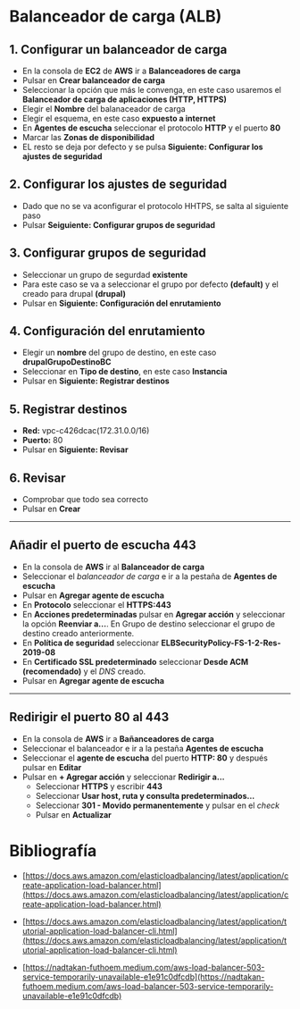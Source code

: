 # Balanceador de carga (ALB)
## 1. Configurar un balanceador de carga
- En la consola de **EC2** de **AWS** ir a **Balanceadores de carga**
- Pulsar en **Crear balanceador de carga**
- Seleccionar la opción que más le convenga, en este caso usaremos el **Balanceador de carga de aplicaciones (HTTP, HTTPS)** 
- Elegir el **Nombre** del balanaceador de carga
- Elegir el esquema, en este caso **expuesto a internet**
- En **Agentes de escucha** seleccionar el protocolo **HTTP** y el puerto **80**
- Marcar las **Zonas de disponibilidad**
- EL resto se deja por defecto y se pulsa **Siguiente: Configurar los ajustes de seguridad**
## 2. Configurar los ajustes de seguridad
- Dado que no se va aconfigurar el protocolo HHTPS, se salta al siguiente paso
- Pulsar **Seiguiente: Configurar grupos de seguridad**
## 3. Configurar grupos de seguridad
- Seleccionar un grupo de segurdad **existente**
- Para este caso se va a seleccionar el grupo por defecto **(default)** y el creado para drupal **(drupal)**
- Pulsar en **Siguiente: Configuración del enrutamiento**
## 4. Configuración del enrutamiento
- Elegir un **nombre** del grupo de destino, en este caso **drupalGrupoDestinoBC**
- Seleccionar en **Tipo de destino**, en este caso **Instancia**
- Pulsar en **Siguiente: Registrar destinos**
## 5. Registrar destinos
- **Red:** vpc-c426dcac(172.31.0.0/16)
- **Puerto:** 80 
- Pulsar en **Siguiente: Revisar**
## 6. Revisar
- Comprobar que todo sea correcto
- Pulsar en **Crear**
--- 
## Añadir el puerto de escucha 443
- En la consola de **AWS** ir al **Balanceador de carga**
- Seleccionar el *balanceador de carga* e ir a la pestaña de **Agentes de escucha**
- Pulsar en **Agregar agente de escucha** 
- En **Protocolo** seleccionar el **HTTPS:443**
- En **Acciones predeterminadas** pulsar en **Agregar acción** y seleccionar la opción **Reenviar a...**. En Grupo de destino seleccionar el grupo de destino creado anteriormente.
- En **Política de seguridad** seleccionar **ELBSecurityPolicy-FS-1-2-Res-2019-08**
- En **Certificado SSL predeterminado** seleccionar **Desde ACM (recomendado)** y el *DNS* creado.
- Pulsar en **Agregar agente de escucha**
---
## Redirigir el puerto 80 al 443
- En la consola de **AWS** ir a **Bañanceadores de carga**
- Seleccionar el balanceador e ir a la pestaña **Agentes de escucha**
- Seleccionar el **agente de escucha** del puerto **HTTP: 80** y después pulsar en **Editar**
- Pulsar en **+ Agregar acción** y seleccionar **Redirigir a...**
    - Seleccionar **HTTPS** y escribir **443**
    - Seleccionar **Usar host, ruta y consulta predeterminados...**
    - Seleccionar **301 - Movido permanentemente** y pulsar en el *check*
    - Pulsar en **Actualizar**

# Bibliografía
- [https://docs.aws.amazon.com/elasticloadbalancing/latest/application/create-application-load-balancer.html](https://docs.aws.amazon.com/elasticloadbalancing/latest/application/create-application-load-balancer.html)

- [https://docs.aws.amazon.com/elasticloadbalancing/latest/application/tutorial-application-load-balancer-cli.html](https://docs.aws.amazon.com/elasticloadbalancing/latest/application/tutorial-application-load-balancer-cli.html)

- [https://nadtakan-futhoem.medium.com/aws-load-balancer-503-service-temporarily-unavailable-e1e91c0dfcdb](https://nadtakan-futhoem.medium.com/aws-load-balancer-503-service-temporarily-unavailable-e1e91c0dfcdb)
